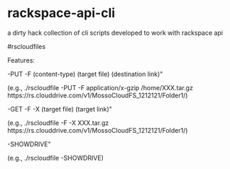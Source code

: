 # rackspace-api-cli
a dirty hack collection of cli scripts developed to work with rackspace api

#rscloudfiles

Features:

 -PUT  -F (content-type) (target file) (destination link)"

  (e.g., ./rscloudfile -PUT -F application/x-gzip /home/XXX.tar.gz  https:\/\/rs.clouddrive.com\/v1\/MossoCloudFS_1212121\/Folder1\/)

 -GET  -F -X (target file) (target link)"

  (e.g., ./rscloudfile -F -X  XXX.tar.gz https:\/\/rs.clouddrive.com\/v1\/MossoCloudFS_1212121\/Folder1\/)

 -SHOWDRIVE"

  (e.g., ./rscloudfile -SHOWDRIVE)


